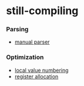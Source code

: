 # still-compiling

### Parsing

- [manual parser](https://github.com/dannypsnl/still-compiling/tree/develop/manual)

### Optimization

- [local value numbering](https://github.com/dannypsnl/still-compiling/blob/develop/local-value-numbering.rkt)
- [register allocation](https://github.com/dannypsnl/still-compiling/blob/develop/register-allocate.rkt)
